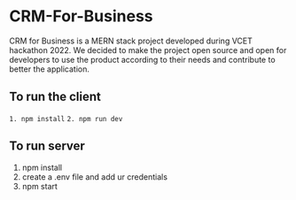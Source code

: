 # CRM-For-Business
CRM for Business is a MERN stack project developed during VCET hackathon 2022. We decided to make the project open source and open for developers to use the product according to their needs and contribute to better the application.
 
## To run the client 
`1. npm install`
`2. npm run dev`
## To run server
1. npm install
2. create a .env file and add ur credentials
3. npm start

